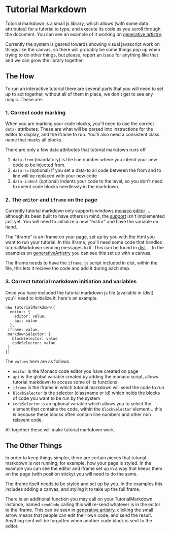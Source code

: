 # Tutorial Markdown

Tutorial markdown is a small js library, which allows (with some data attributes) for a tutorial to type, and execute its code as you scroll through the document. You can see an example of it working on [generative artistry](https://generativeartistry.com).

Currently the system is geared towards showing visual javascript work on things like the canvas, so there will probably be some things pop up when trying to do other things, but please, report an issue for anything like that and we can grow the library together.

## The How

To run an interactive tutorial there are several parts that you will need to set up to act together, without all of them in place, we don't get to see any magic. These are:

### 1. Correct code marking

When you are marking your code blocks, you'll need to use the correct `data-` attributes. These are what will be parsed into instructions for the editor to display, and the iframe to run. You'll also need a consistent class name that marks all blocks.

There are only a few data attributes that tutorial markdown runs off

1. `data-from` (mandatory) is the line number where you intend your new code to be injected from.
1. `data-to` (optional) if you set a data-to all code between the from and to line will be replaced with your new code
1. `data-indent` (optional) indents your code to the level, so you don't need to indent code blocks needlessly in the markdown.

### 2. The `editor` and `iframe` on the page

Currently tutorial markdown only supports windows [monaco editor]() ... although its been built to have others in mind, the [support]() isn't implemented just yet. You will need to initialize a new "editor" and have the variable on hand.

The "iframe" is an iframe on your page, set up by you with the html you want to run your tutorial. In this iframe, you'll need some code that handles tutorialMarkdown sending messages to it. This can be found in [dist]() ... In the examples on [generativeArtistry]() you can see this set up with a canvas.

The Iframe needs to have the `iframe.js` script included in dist, within the file, this lets it recieve the code and add it during each step.

### 3. Correct tutorial markdown initiation and variables

Once you have included the tutorial markdown js file (available in /dist) you'll need to initialize it, here's an example.

```
new TutorialMarkdown({
  editor: {
    editor: value,
    api: value
  },
 iframe: value,
 markdownSelector: {
   blockSelector: value
   codeSelector: value
 }
})
```

The `values` here are as follows.

- `editor` is the Monaco code editor you have created on page
- `api` is the global variable created by adding the monaco script, allows tutorial markdown to access some of its functions
- `iframe` is the iframe in which tutorial markdown will send the code to run
- `blockSelector` is the selector (classname or id) which holds the blocks of code you want to be run by the system
- `codeSelector` is an optional variable which allows you to select the element that contains the code, within the `blockSelector` element... this is because these blocks often contain line numbers and other non relavent code.

All together these will make tutorial markdown work.

## The Other Things

In order to keep things simpler, there are certain pieces that tutorial markdown is not running, for example, how your page is styled. In the example you can see the editor and iframe set up in a way that keeps them on the page (with position sticky) you will need to do the same.

The iframe itself needs to be styled and set up by you. In the examples this includes adding a canvas, and styling it to take up the full frame.

There is an additional function you may call on your TutorialMarkdown instance, named `sendCode` calling this will re-send whatever is in the editor to the iframe. This can be seen in [generative artistry](https://generativeartistry.com), clicking the small arrow means that people can edit their own code, and send the result. Anything sent will be forgotten when another code block is sent to the editor.
